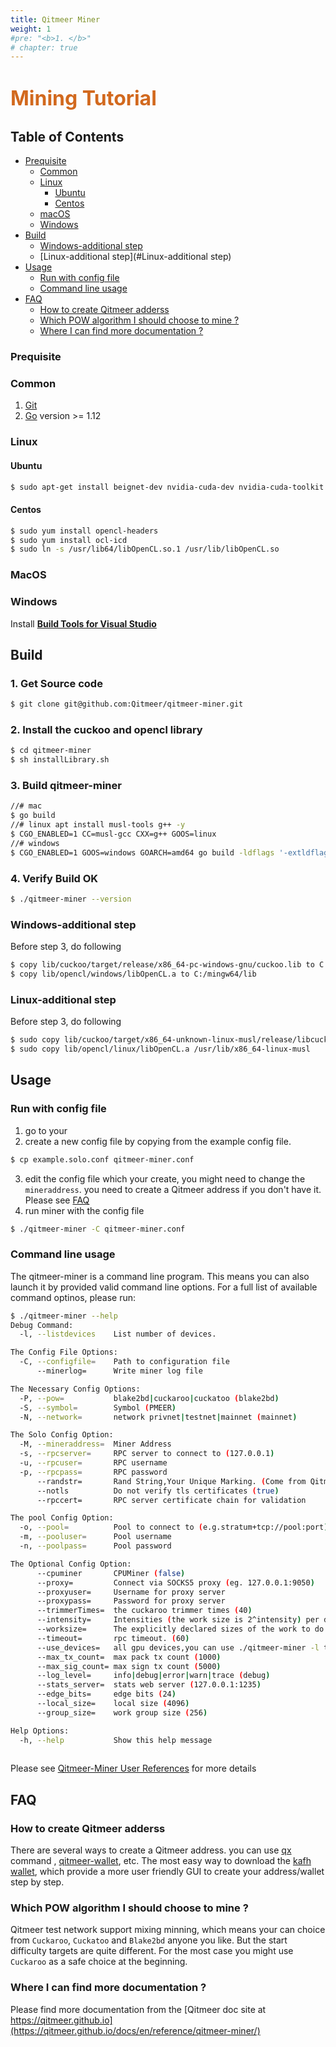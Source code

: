 ```yaml
---
title: Qitmeer Miner
weight: 1
#pre: "<b>1. </b>"
# chapter: true
---
```


# <font color=Chocolate size=6>Mining Tutorial</font>

## Table of Contents

* [Prequisite](#prequisite)
    * [Common](#common)
    * [Linux](#linux)
        * [Ubuntu](#ubuntu)
        * [Centos](#centos)
    * [macOS](#macos)
    * [Windows](#windows)
* [Build](#build)
    * [Windows-additional step](#windows-additional-step)
    * [Linux-additional step](#Linux-additional step)
* [Usage](#build)
    * [Run with config file](#run-with-config-file)
    * [Command line usage](#command-line-usage)
* [FAQ](#build)
    * [How to create Qitmeer adderss](#how-to-create-qitmeer-adderss)
    * [Which POW algorithm I should choose to mine ?](#which-pow-algorithm-i-should-choose-to-mine-?)
    * [Where I can find more documentation ?](#where-i-can-find-more-documentation-?)
    
### Prequisite

### Common

1. [Git](https://git-scm.com/downloads) 
2. [Go](https://golang.org/dl/) version >= 1.12

### Linux


#### Ubuntu

```bash
$ sudo apt-get install beignet-dev nvidia-cuda-dev nvidia-cuda-toolkit
```
        
#### Centos 

```bash
$ sudo yum install opencl-headers
$ sudo yum install ocl-icd
$ sudo ln -s /usr/lib64/libOpenCL.so.1 /usr/lib/libOpenCL.so
```  
### MacOS

### Windows

Install [**Build Tools for Visual Studio**](https://visualstudio.microsoft.com/thank-you-downloading-visual-studio/?sku=BuildTools&rel=16)
    
## Build 

### 1. Get Source code

```bash
$ git clone git@github.com:Qitmeer/qitmeer-miner.git
```
### 2. Install the cuckoo and opencl library 

```bash
$ cd qitmeer-miner 
$ sh installLibrary.sh
```

### 3. Build qitmeer-miner  

```bash
//# mac
$ go build
//# linux apt install musl-tools g++ -y
$ CGO_ENABLED=1 CC=musl-gcc CXX=g++ GOOS=linux
//# windows 
$ CGO_ENABLED=1 GOOS=windows GOARCH=amd64 go build -ldflags '-extldflags "-static"' -o win-miner.exe main.go
```

### 4. Verify Build OK

```bash
$ ./qitmeer-miner --version
```

### Windows-additional step

Before step 3, do following 
```bash
$ copy lib/cuckoo/target/release/x86_64-pc-windows-gnu/cuckoo.lib to C:/mingw64/lib
$ copy lib/opencl/windows/libOpenCL.a to C:/mingw64/lib
```
### Linux-additional step

Before step 3, do following 
```bash
$ sudo copy lib/cuckoo/target/x86_64-unknown-linux-musl/release/libcuckoo.a /usr/lib/x86_64-linux-musl
$ sudo copy lib/opencl/linux/libOpenCL.a /usr/lib/x86_64-linux-musl
```
## Usage

### Run with config file 
1. go to your 
2. create a new config file by copying from the example config file. 
```bash
$ cp example.solo.conf qitmeer-miner.conf
```
3. edit the config file which your create, you might need to change the `mineraddress`. 
you need to create a Qitmeer address if you don't have it. Please see [FAQ](#FAQ)  
4. run miner with the config file

```bash
$ ./qitmeer-miner -C qitmeer-miner.conf
```

### Command line usage

The qitmeer-miner is a command line program. This means you can also launch it by provided valid command line options. For a full list of available command optinos, please run:

```bash
$ ./qitmeer-miner --help 
Debug Command:
  -l, --listdevices    List number of devices.

The Config File Options:
  -C, --configfile=    Path to configuration file
      --minerlog=      Write miner log file

The Necessary Config Options:
  -P, --pow=           blake2bd|cuckaroo|cuckatoo (blake2bd)
  -S, --symbol=        Symbol (PMEER)
  -N, --network=       network privnet|testnet|mainnet (mainnet)

The Solo Config Option:
  -M, --mineraddress=  Miner Address
  -s, --rpcserver=     RPC server to connect to (127.0.0.1)
  -u, --rpcuser=       RPC username
  -p, --rpcpass=       RPC password
      --randstr=       Rand String,Your Unique Marking. (Come from Qitmeer!)
      --notls          Do not verify tls certificates (true)
      --rpccert=       RPC server certificate chain for validation

The pool Config Option:
  -o, --pool=          Pool to connect to (e.g.stratum+tcp://pool:port)
  -m, --pooluser=      Pool username
  -n, --poolpass=      Pool password

The Optional Config Option:
      --cpuminer       CPUMiner (false)
      --proxy=         Connect via SOCKS5 proxy (eg. 127.0.0.1:9050)
      --proxyuser=     Username for proxy server
      --proxypass=     Password for proxy server
      --trimmerTimes=  the cuckaroo trimmer times (40)
      --intensity=     Intensities (the work size is 2^intensity) per device. Single global value or a comma separated list. (24)
      --worksize=      The explicitly declared sizes of the work to do per device (overrides intensity). Single global value or a comma separated list. (256)
      --timeout=       rpc timeout. (60)
      --use_devices=   all gpu devices,you can use ./qitmeer-miner -l to see. examples:0,1 use the #0 device and #1 device
      --max_tx_count=  max pack tx count (1000)
      --max_sig_count= max sign tx count (5000)
      --log_level=     info|debug|error|warn|trace (debug)
      --stats_server=  stats web server (127.0.0.1:1235)
      --edge_bits=     edge bits (24)
      --local_size=    local size (4096)
      --group_size=    work group size (256)

Help Options:
  -h, --help           Show this help message
 
```
Please see [Qitmeer-Miner User References](https://qitmeer.github.io/docs/en/reference/qitmeer-miner/) for more details

## FAQ

### How to create Qitmeer adderss
There are several ways to create a Qitmeer address. you can use [qx][Qx] command , [qitmeer-wallet][Qitmeer-wallet], etc.
The most easy way to download the [kafh wallet][kafh.io], which provide a more user friendly GUI to create your address/wallet step by step. 

### Which POW algorithm I should choose to mine ?
Qitmeer test network support mixing minning, which means your can choice from `Cuckaroo`, `Cuckatoo` and `Blake2bd` anyone you like. 
But the start difficulty targets are quite different. For the most case you might use `Cuckaroo` as a safe choice at the beginning. 

### Where I can find more documentation ? 
Please find more documentation from the [Qitmeer doc site at https://qitmeer.github.io](https://qitmeer.github.io/docs/en/reference/qitmeer-miner/)

[Releases]: https://github.com/Qitmeer/qitmeer-miner/releases
[Latest]: https://github.com/Qitmeer/qitmeer-miner/releases/latest
[Qx]: https://qitmeer.github.io/docs/en/reference/qxtools/
[Qitmeer-wallet]: https://github.com/Qitmeer/qitmeer-wallet
[Kafh.io]:https://www.kahf.io/